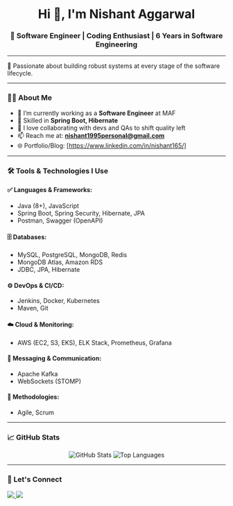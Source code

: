 <h1 align="center">Hi 👋, I'm Nishant Aggarwal</h1>
<h3 align="center">🚀 Software Engineer | Coding Enthusiast | 6 Years in Software Engineering</h3>

---

🎯 Passionate about building robust systems at every stage of the software lifecycle.

---

### 👨‍💻 About Me

- 🔭 I’m currently working as a **Software Engineer** at MAF
- 🧪 Skilled in **Spring Boot, Hibernate**
- 🤝 I love collaborating with devs and QAs to shift quality left
- 📫 Reach me at: **nishant1995personal@gmail.com**
- 🌐 Portfolio/Blog: [https://www.linkedin.com/in/nishant165/]

---

### 🛠️ Tools & Technologies I Use

#### ✅ Languages & Frameworks:
- Java (8+), JavaScript
- Spring Boot, Spring Security, Hibernate, JPA
- Postman, Swagger (OpenAPI)

#### 🗄️ Databases:
- MySQL, PostgreSQL, MongoDB, Redis
- MongoDB Atlas, Amazon RDS
- JDBC, JPA, Hibernate

#### ⚙️ DevOps & CI/CD:
- Jenkins, Docker, Kubernetes
- Maven, Git

#### ☁️ Cloud & Monitoring:
- AWS (EC2, S3, EKS), ELK Stack, Prometheus, Grafana

#### 🔗 Messaging & Communication:
- Apache Kafka
- WebSockets (STOMP)

#### 🧩 Methodologies:
- Agile, Scrum

---

### 📈 GitHub Stats

<p align="center">
  <img src="https://github-readme-stats.vercel.app/api?username=officialnishantaggarwal&show_icons=true&theme=github_dark" alt="GitHub Stats"/>
  <img src="https://github-readme-stats.vercel.app/api/top-langs/?username=officialnishantaggarwal&layout=compact&theme=github_dark" alt="Top Languages"/>
</p>

---

### 📣 Let's Connect

<p>
  <a href="https://www.linkedin.com/in/nishant165/" target="_blank">
    <img src="https://img.shields.io/badge/LinkedIn-%230077B5.svg?&style=for-the-badge&logo=linkedin&logoColor=white" />
  </a>
  <a href="mailto:nishant1995personal@gmail.com">
    <img src="https://img.shields.io/badge/Gmail-D14836?style=for-the-badge&logo=gmail&logoColor=white" />
  </a>
</p>
